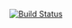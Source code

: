 [![Build Status](https://travis-ci.org/544/coffeeSandbox.svg?branch=master)](https://travis-ci.org/544/coffeeSandbox)
